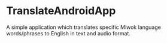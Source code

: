 # TranslateAndroidApp

A simple application which translates specific Miwok language words/phrases to English in text and audio format.
